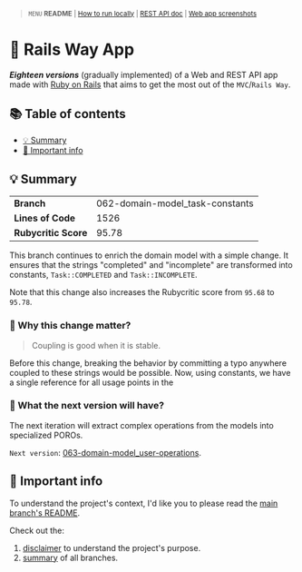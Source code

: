 <small>

> `MENU` **README** | [How to run locally](./docs/00_INSTALLATION.md) | [REST API doc](./docs/01_REST_API_DOC.md) | [Web app screenshots](./docs/02_WEB_APP_SCREENSHOTS.md)

</small>

# 🚆 Rails Way App <!-- omit in toc -->

_**Eighteen versions**_ (gradually implemented) of a Web and REST API app made with [Ruby on Rails](https://guides.rubyonrails.org/) that aims to get the most out of the `MVC`/`Rails Way`.

## 📚 Table of contents <!-- omit in toc -->

- [💡 Summary](#-summary)
- [📣 Important info](#-important-info)

## 💡 Summary

<table>
  <tr><td><strong>Branch</strong></td><td>062-domain-model_task-constants</td></tr>
  <tr><td><strong>Lines of Code</strong></td><td>1526</td></tr>
  <tr><td><strong>Rubycritic Score</strong></td><td>95.78</td></tr>
</table>

This branch continues to enrich the domain model with a simple change. It ensures that the strings "completed" and "incomplete" are transformed into constants, `Task::COMPLETED` and `Task::INCOMPLETE`.

Note that this change also increases the Rubycritic score from `95.68` to `95.78`.

### 🤔 Why this change matter? <!-- omit in toc -->

> Coupling is good when it is stable.

Before this change, breaking the behavior by committing a typo anywhere coupled to these strings would be possible. Now, using constants, we have a single reference for all usage points in the

### 🔎 What the next version will have? <!-- omit in toc -->

The next iteration will extract complex operations from the models into specialized POROs.

`Next version`: [063-domain-model_user-operations](https://github.com/solid-process/rails-way-app/tree/063-domain-model_user-operations?tab=readme-ov-file).

## 📣 Important info

To understand the project's context, I'd like you to please read the [main branch's README](https://github.com/solid-process/rails-way-app/tree/main?tab=readme-ov-file).

Check out the:
1. [disclaimer](https://github.com/solid-process/rails-way-app/tree/main?tab=readme-ov-file#-disclaimer) to understand the project's purpose.
2. [summary](https://github.com/solid-process/rails-way-app/tree/main?tab=readme-ov-file#-repository-branches) of all branches.
